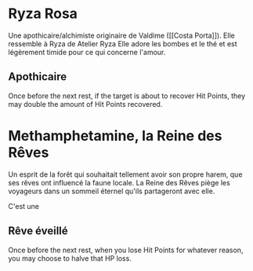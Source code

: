 # Ryza Rosa
Une apothicaire/alchimiste originaire de Valdime ([[Costa Porta]]). Elle ressemble à Ryza de Atelier Ryza
Elle adore les bombes et le thé et est légèrement timide pour ce qui concerne l'amour.

## Apothicaire

Once before the next rest, if the target is about to recover Hit Points, they may double the amount of Hit Points recovered.

# Methamphetamine, la Reine des Rêves
Un esprit de la forêt qui souhaitait tellement avoir son propre harem, que ses rêves ont influencé la faune locale. La Reine des Rêves piège les voyageurs dans un sommeil éternel qu'ils partageront avec elle.

C'est une

## Rêve éveillé

Once before the next rest, when you lose Hit Points for whatever reason, you may choose to halve that HP loss.